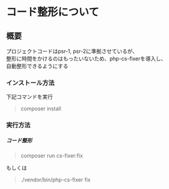 # コード整形について

## 概要
プロジェクトコードはpsr-1, psr-2に準拠させているが、  
整形に時間をかけるのはもったいないため、php-cs-fixerを導入し、  
自動整形できるようにする

### インストール方法
下記コマンドを実行
> composer install

### 実行方法

##### コード整形
> composer run cs-fixer:fix

もしくは

> ./vendor/bin/php-cs-fixer fix
